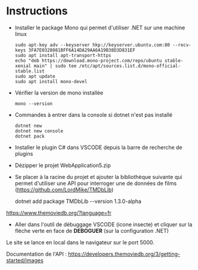 # Instructions

- Installer le package Mono qui permet d'utiliser .NET sur une machine linux

      sudo apt-key adv --keyserver hkp://keyserver.ubuntu.com:80 --recv-keys 3FA7E0328081BFF6A14DA29AA6A19B38D3D831EF
      sudo apt install apt-transport-https
      echo "deb https://download.mono-project.com/repo/ubuntu stable-xenial main" | sudo tee /etc/apt/sources.list.d/mono-official-stable.list
      sudo apt update
      sudo apt install mono-devel

 - Vérifier la version de mono installée

       mono --version

 - Commandes à entrer dans la console si dotnet n'est pas installé
 
       dotnet new
       dotnet new console
       dotnet pack


 - Installer le plugin C# dans VSCODE depuis la barre de recherche de plugins

 - Dézipper le projet WebApplication5.zip

  - Se placer à la racine du projet et ajouter la bibliothèque suivante qui permet d'utiliser une API pour interroger une de données de films (https://github.com/LordMike/TMDbLib)

       dotnet add package TMDbLib --version 1.3.0-alpha
       
https://www.themoviedb.org/?language=fr

 - Aller dans l'outil de débuggage VSCODE (icone insecte) et cliquer sur la flèche verte en face de **DEBOGUER** (sur la configuration .NET)

 Le site se lance en local dans le navigateur sur le port 5000.

 Documentation de l'API : https://developers.themoviedb.org/3/getting-started/images

